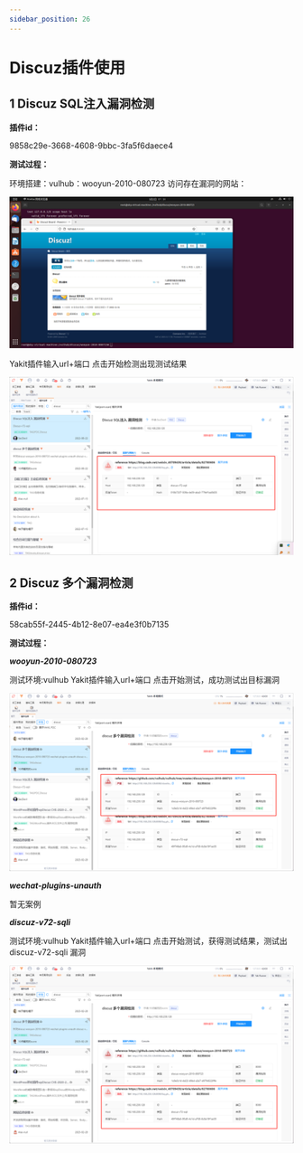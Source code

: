 ```yaml
---
sidebar_position: 26
---
```

# Discuz插件使用

## 1 Discuz SQL注入漏洞检测

**插件id：**

9858c29e-3668-4608-9bbc-3fa5f6daece4

**测试过程：**

环境搭建：vulhub：wooyun-2010-080723
访问存在漏洞的网站：

![](/img/products/yakit/Discuz-1.png)

Yakit插件输入url+端口
点击开始检测出现测试结果

![](/img/products/yakit/Discuz-2.png)

## 2 Discuz 多个漏洞检测

**插件id：**

58cab55f-2445-4b12-8e07-ea4e3f0b7135

**测试过程：**

***wooyun-2010-080723***

测试环境:vulhub
Yakit插件输入url+端口
点击开始测试，成功测试出目标漏洞

![](/img/products/yakit/Discuz-3.png)

***wechat-plugins-unauth*** 

暂无案例

***discuz-v72-sqli***

测试环境:vulhub
Yakit插件输入url+端口
点击开始测试，获得测试结果，测试出discuz-v72-sqli 漏洞

![](/img/products/yakit/Discuz-4.png)
